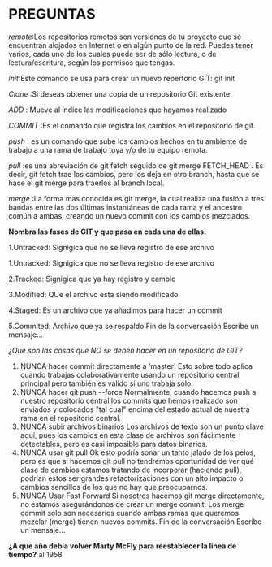 # PREGUNTAS
*remote*:Los repositorios remotos son versiones
de tu proyecto que se encuentran alojados en
Internet o en algún punto de la red.
Puedes tener varios, cada uno de los cuales puede
ser de sólo lectura, o de lectura/escritura,
según los permisos que tengas.

*init*:Este comando se usa para crear un nuevo
repertorio GIT:
git init

*Clone* :Si deseas obtener una copia de un
repositorio Git existente

*ADD* : Mueve al índice las modificaciones que
hayamos realizado

*COMMIT* :Es el comando que registra los cambios
en el repositorio de git.

*push* : es un comando que sube los cambios hechos
en tu ambiente de trabajo a una rama de trabajo tuya
y/o de tu equipo remota.

*pull* :es una abreviación de git fetch seguido de
git merge FETCH_HEAD . Es decir, git fetch trae los
cambios, pero los deja en otro branch, hasta que se
hace el git merge para traerlos al branch local.

*merge* :La forma mas conocida es git merge,
la cual realiza una fusión a tres bandas entre
las dos últimas instantáneas de cada rama y el
ancestro común a ambas, creando un nuevo commit
con los cambios mezclados.

**Nombra las fases de GIT y que pasa en cada una
de ellas.**

1.Untracked: Signigica que no se lleva registro
de ese archivo

1.Untracked: Signigica que no se lleva registro de
ese archivo

2.Tracked: Signigica que ya hay registro y cambio

3.Modified: QUe el archivo esta siendo modificado

4.Staged: Es un archivo que ya añadimos para hacer
un commit

5.Commited: Archivo que ya se respaldo
Fin de la conversación
Escribe un mensaje...

*¿Que son las cosas que NO se deben hacer en un repositorio de GIT?*

1. NUNCA hacer commit directamente a 'master' Esto sobre todo aplica cuando trabajas colaborativamente usando un repositorio central principal pero también es válido si uno trabaja solo.
2. NUNCA hacer git push --force
Normalmente, cuando hacemos push a nuestro repositorio central los commits que hemos realizado son enviados y colocados "tal cual" encima del estado actual de nuestra rama en el repositorio central.
3. NUNCA subir archivos binarios
Los archivos de texto son un punto clave aquí, pues los cambios en esta clase de archivos son fácilmente detectables, pero es casi imposible para datos binarios.
4. NUNCA usar git pull
Ok esto podría sonar un tanto jalado de los pelos, pero es que si hacemos git pull no tendremos oportunidad de ver qué clase de cambios estamos tratando de incorporar (haciendo pull), podrían estos ser grandes refactorizaciones con un alto impacto o cambios sencillos de los que no hay que preocuparnos.
5. NUNCA Usar Fast Forward
Si nosotros hacemos git merge directamente, no estamos asegurándonos de crear un merge commit. Los merge commit solo son necesarios cuando ambas ramas que queremos mezclar (merge) tienen nuevos commits.
Fin de la conversación
Escribe un mensaje...

**¿A que año debía volver Marty McFly para
reestablecer la linea de tiempo?**
al 1958

